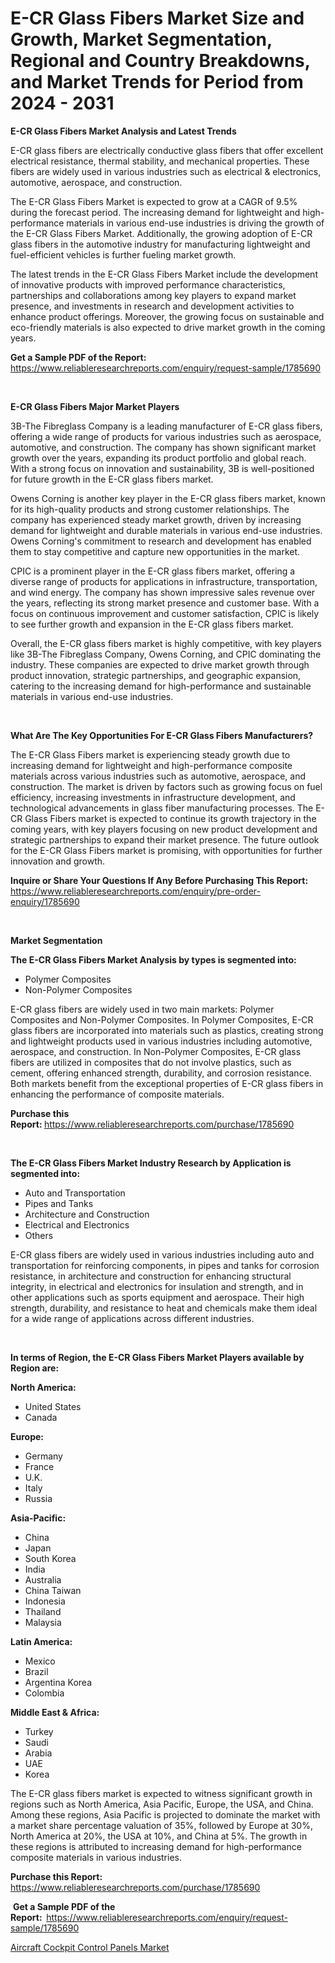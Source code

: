 <p><h1>E-CR Glass Fibers Market Size and Growth, Market Segmentation, Regional and Country Breakdowns, and Market Trends for Period from 2024 -  2031</h1></p><p><strong>E-CR Glass Fibers Market Analysis and Latest Trends</strong></p>
<p><p>E-CR glass fibers are electrically conductive glass fibers that offer excellent electrical resistance, thermal stability, and mechanical properties. These fibers are widely used in various industries such as electrical & electronics, automotive, aerospace, and construction.</p><p>The E-CR Glass Fibers Market is expected to grow at a CAGR of 9.5% during the forecast period. The increasing demand for lightweight and high-performance materials in various end-use industries is driving the growth of the E-CR Glass Fibers Market. Additionally, the growing adoption of E-CR glass fibers in the automotive industry for manufacturing lightweight and fuel-efficient vehicles is further fueling market growth.</p><p>The latest trends in the E-CR Glass Fibers Market include the development of innovative products with improved performance characteristics, partnerships and collaborations among key players to expand market presence, and investments in research and development activities to enhance product offerings. Moreover, the growing focus on sustainable and eco-friendly materials is also expected to drive market growth in the coming years.</p></p>
<p><strong>Get a Sample PDF of the Report:&nbsp;</strong> <a href="https://www.reliableresearchreports.com/enquiry/request-sample/1785690">https://www.reliableresearchreports.com/enquiry/request-sample/1785690</a></p>
<p>&nbsp;</p>
<p><strong>E-CR Glass Fibers Major Market Players</strong></p>
<p><p>3B-The Fibreglass Company is a leading manufacturer of E-CR glass fibers, offering a wide range of products for various industries such as aerospace, automotive, and construction. The company has shown significant market growth over the years, expanding its product portfolio and global reach. With a strong focus on innovation and sustainability, 3B is well-positioned for future growth in the E-CR glass fibers market.</p><p>Owens Corning is another key player in the E-CR glass fibers market, known for its high-quality products and strong customer relationships. The company has experienced steady market growth, driven by increasing demand for lightweight and durable materials in various end-use industries. Owens Corning's commitment to research and development has enabled them to stay competitive and capture new opportunities in the market.</p><p>CPIC is a prominent player in the E-CR glass fibers market, offering a diverse range of products for applications in infrastructure, transportation, and wind energy. The company has shown impressive sales revenue over the years, reflecting its strong market presence and customer base. With a focus on continuous improvement and customer satisfaction, CPIC is likely to see further growth and expansion in the E-CR glass fibers market.</p><p>Overall, the E-CR glass fibers market is highly competitive, with key players like 3B-The Fibreglass Company, Owens Corning, and CPIC dominating the industry. These companies are expected to drive market growth through product innovation, strategic partnerships, and geographic expansion, catering to the increasing demand for high-performance and sustainable materials in various end-use industries.</p></p>
<p>&nbsp;</p>
<p><strong>What Are The Key Opportunities For E-CR Glass Fibers Manufacturers?</strong></p>
<p><p>The E-CR Glass Fibers market is experiencing steady growth due to increasing demand for lightweight and high-performance composite materials across various industries such as automotive, aerospace, and construction. The market is driven by factors such as growing focus on fuel efficiency, increasing investments in infrastructure development, and technological advancements in glass fiber manufacturing processes. The E-CR Glass Fibers market is expected to continue its growth trajectory in the coming years, with key players focusing on new product development and strategic partnerships to expand their market presence. The future outlook for the E-CR Glass Fibers market is promising, with opportunities for further innovation and growth.</p></p>
<p><strong>Inquire or Share Your Questions If Any Before Purchasing This Report:</strong> <a href="https://www.reliableresearchreports.com/enquiry/pre-order-enquiry/1785690">https://www.reliableresearchreports.com/enquiry/pre-order-enquiry/1785690</a></p>
<p>&nbsp;</p>
<p><strong>Market Segmentation</strong></p>
<p><strong>The E-CR Glass Fibers Market Analysis by types is segmented into:</strong></p>
<p><ul><li>Polymer Composites</li><li>Non-Polymer Composites</li></ul></p>
<p><p>E-CR glass fibers are widely used in two main markets: Polymer Composites and Non-Polymer Composites. In Polymer Composites, E-CR glass fibers are incorporated into materials such as plastics, creating strong and lightweight products used in various industries including automotive, aerospace, and construction. In Non-Polymer Composites, E-CR glass fibers are utilized in composites that do not involve plastics, such as cement, offering enhanced strength, durability, and corrosion resistance. Both markets benefit from the exceptional properties of E-CR glass fibers in enhancing the performance of composite materials.</p></p>
<p><strong>Purchase this Report:&nbsp;</strong><a href="https://www.reliableresearchreports.com/purchase/1785690">https://www.reliableresearchreports.com/purchase/1785690</a></p>
<p>&nbsp;</p>
<p><strong>The E-CR Glass Fibers Market Industry Research by Application is segmented into:</strong></p>
<p><ul><li>Auto and Transportation</li><li>Pipes and Tanks</li><li>Architecture and Construction</li><li>Electrical and Electronics</li><li>Others</li></ul></p>
<p><p>E-CR glass fibers are widely used in various industries including auto and transportation for reinforcing components, in pipes and tanks for corrosion resistance, in architecture and construction for enhancing structural integrity, in electrical and electronics for insulation and strength, and in other applications such as sports equipment and aerospace. Their high strength, durability, and resistance to heat and chemicals make them ideal for a wide range of applications across different industries.</p></p>
<p>&nbsp;</p>
<p><strong>In terms of Region, the E-CR Glass Fibers Market Players available by Region are:</strong></p>
<p>
    <p> <strong> North America: </strong>
        <ul>
            <li>United States</li>
            <li>Canada</li>
        </ul>
        </p> 
    <p> <strong> Europe: </strong>
        <ul>
            <li>Germany</li>
            <li>France</li>
            <li>U.K.</li>
            <li>Italy</li>
            <li>Russia</li>
        </ul>
        </p> 
    <p> <strong> Asia-Pacific: </strong>
        <ul>
            <li>China</li>
            <li>Japan</li>
            <li>South Korea</li>
            <li>India</li>
            <li>Australia</li>
            <li>China Taiwan</li>
            <li>Indonesia</li>
            <li>Thailand</li>
            <li>Malaysia</li>
        </ul>
        </p> 
    <p> <strong> Latin America: </strong>
        <ul>
            <li>Mexico</li>
            <li>Brazil</li>
            <li>Argentina Korea</li>
            <li>Colombia</li>
        </ul>
        </p> 
    <p> <strong> Middle East & Africa: </strong>
        <ul>
            <li>Turkey</li>
            <li>Saudi</li>
            <li>Arabia</li>
            <li>UAE</li>
            <li>Korea</li>
        </ul>
    </p>
    </p>
<p><p>The E-CR glass fibers market is expected to witness significant growth in regions such as North America, Asia Pacific, Europe, the USA, and China. Among these regions, Asia Pacific is projected to dominate the market with a market share percentage valuation of 35%, followed by Europe at 30%, North America at 20%, the USA at 10%, and China at 5%. The growth in these regions is attributed to increasing demand for high-performance composite materials in various industries.</p></p>
<p><strong>Purchase this Report: </strong><a href="https://www.reliableresearchreports.com/purchase/1785690">https://www.reliableresearchreports.com/purchase/1785690</a></p>
<p>&nbsp;<strong>Get a Sample PDF of the Report:&nbsp;&nbsp;</strong><a href="https://www.reliableresearchreports.com/enquiry/request-sample/1785690">https://www.reliableresearchreports.com/enquiry/request-sample/1785690</a></p>
<p><strong></strong></p>
<p><p><a href="https://github.com/okotobwrhuteie/Market-Research-Report-List-1/blob/main/aircraft-cockpit-control-panels-market.md">Aircraft Cockpit Control Panels Market</a></p></p>